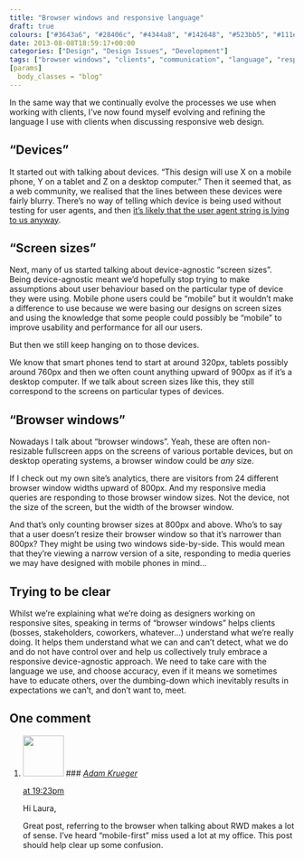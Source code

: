 ```yaml
---
title: "Browser windows and responsive language"
draft: true
colours: ["#3643a6", "#28406c", "#4344a8", "#142648", "#523bb5", "#111e40", "#7343a8"]
date: 2013-08-08T18:59:17+00:00
categories: ["Design", "Design Issues", "Development"]
tags: ["browser windows", "clients", "communication", "language", "responsive design", "screen sizes"]
[params]
  body_classes = "blog"
---
```


In the same way that we continually evolve the processes we use when working with clients, I’ve now found myself evolving and refining the language I use with clients when discussing responsive web design.

## “Devices”

It started out with talking about devices. “This design will use X on a mobile phone, Y on a tablet and Z on a desktop computer.” Then it seemed that, as a web community, we realised that the lines between these devices were fairly blurry. There’s no way of telling which device is being used without testing for user agents, and then [it’s likely that the user agent string is lying to us anyway](http://farukat.es/journal/2011/02/499-lest-we-forget-or-how-i-learned-whats-so-bad-about-browser-sniffing).

## “Screen sizes”

Next, many of us started talking about device-agnostic “screen sizes”. Being device-agnostic meant we’d hopefully stop trying to make assumptions about user behaviour based on the particular type of device they were using. Mobile phone users could be “mobile” but it wouldn’t make a difference to use because we were basing our designs on screen sizes and using the knowledge that some people could possibly be “mobile” to improve usability and performance for all our users.

But then we still keep hanging on to those devices.

We know that smart phones tend to start at around 320px, tablets possibly around 760px and then we often count anything upward of 900px as if it’s a desktop computer. If we talk about screen sizes like this, they still correspond to the screens on particular types of devices.

## “Browser windows”

Nowadays I talk about “browser windows”. Yeah, these are often non-resizable fullscreen apps on the screens of various portable devices, but on desktop operating systems, a browser window could be *any* size.

If I check out my own site’s analytics, there are visitors from 24 different browser window widths upward of 800px. And my responsive media queries are responding to those browser window sizes. Not the device, not the size of the screen, but the width of the browser window.

And that’s only counting browser sizes at 800px and above. Who’s to say that a user doesn’t resize their browser window so that it’s narrower than 800px? They might be using two windows side-by-side. This would mean that they’re viewing a narrow version of a site, responding to media queries we may have designed with mobile phones in mind…

## Trying to be clear

Whilst we’re explaining what we’re doing as designers working on responsive sites, speaking in terms of “browser windows” helps clients (bosses, stakeholders, coworkers, whatever…) understand what we’re really doing. It helps them understand what we can and can’t detect, what we do and do not have control over and help us collectively truly embrace a responsive device-agnostic approach. We need to take care with the language we use, and choose accuracy, even if it means we sometimes have to educate others, over the dumbing-down which inevitably results in expectations we can’t, and don’t want to, meet.

## One comment

<ol class="commentlist">
	<li class="comment even thread-even depth-1" id="li-comment-567">
			<div class="comment-author vcard">
			<img alt='' src='https://secure.gravatar.com/avatar/980339c2fa3195876f7389fa0db3ed3e?s=72&amp;d=mm&amp;r=g' srcset='https://secure.gravatar.com/avatar/980339c2fa3195876f7389fa0db3ed3e?s=144&amp;d=mm&amp;r=g 2x' class='avatar avatar-72 photo' height='72' width='72' />
### <cite class="fn"><a href='http://kruegerdesigns.com' rel='external nofollow' class='url'>Adam Krueger</a></cite>
		</div>
		<aside class="comment-meta commentmetadata"><p><a href="#comment-567"><time datetime="2013-08-08T19:23:43+00:00" pubdate class="published">
		 at <span class="hours">19:23pm</span></time></a></p>
	</aside>
	<div class="comment-entry">
		Hi Laura,

Great post, referring to the browser when talking about RWD makes a lot of sense. I’ve heard “mobile-first” miss used a lot at my office. This post should help clear up some confusion.
		</div>
	</li>
</ol>

